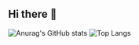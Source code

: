 ## Hi there 👋
![Anurag's GitHub stats](https://github-readme-stats.vercel.app/api?username=Marco-Perez-Padilla&show_icons=true&theme=blue_navy)
![Top Langs](https://github-readme-stats.vercel.app/api/top-langs/?username=Marco-Perez-Padilla&layout=compact&theme=radical)

<!--
**Marco-Perez-Padilla/Marco-Perez-Padilla** is a ✨ _special_ ✨ repository because its `README.md` (this file) appears on your GitHub profile.

Here are some ideas to get you started:

- 🔭 I’m currently working on ...
- 🌱 I’m currently learning ...
- 👯 I’m looking to collaborate on ...
- 🤔 I’m looking for help with ...
- 💬 Ask me about ...
- 📫 How to reach me: ...
- 😄 Pronouns: ...
- ⚡ Fun fact: ...
-->
